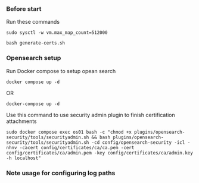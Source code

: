 ### Before start

Run these commands

`sudo sysctl -w vm.max_map_count=512000`

`bash generate-certs.sh`

### Opensearch setup

Run Docker compose to setup opean search

`docker compose up -d`

OR

`docker-compose up -d`

Use this command to use security admin plugin to finish certification attachments

`sudo docker compose exec os01 bash -c "chmod +x plugins/opensearch-security/tools/securityadmin.sh && bash plugins/opensearch-security/tools/securityadmin.sh -cd config/opensearch-security -icl -nhnv -cacert config/certificates/ca/ca.pem -cert config/certificates/ca/admin.pem -key config/certificates/ca/admin.key -h localhost"`

### Note usage for configuring log paths

